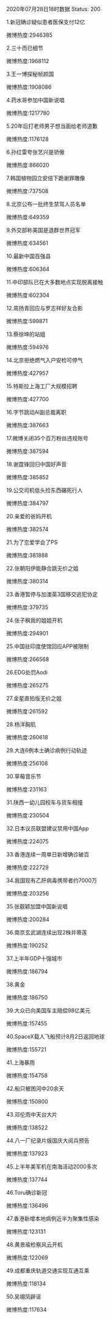 2020年07月28日18时数据
Status: 200

1.新冠确诊疑似患者医保支付12亿

微博热度:2946385

2.三十而已细节

微博热度:1968112

3.王一博探秘帧颜国

微博热度:1908086

4.药水哥参加中国新说唱

微博热度:1217780

5.20年后打老师男子想当面给老师道歉

微博热度:1176128

6.孙红雷夸张艺兴是骄傲

微博热度:866020

7.韩国植物园立安倍下跪谢罪雕像

微博热度:737508

8.北京公布一批终生禁驾人员名单

微博热度:649359

9.外交部称美国是退群世界冠军

微博热度:634561

10.最新中国百强县

微博热度:606364

11.中印部队已在大多数地点实现脱离接触

微博热度:602304

12.周扬青回应与罗志祥好友合影

微博热度:599871

13.蔡徐坤的站姐

微博热度:594976

14.北京拒绝燃气入户安检可停气

微博热度:427957

15.特斯拉上海工厂大规模招聘

微博热度:427700

16.字节跳动AI副总裁离职

微博热度:387663

17.微博关闭35个百万粉丝违规账号

微博热度:387594

18.谢霆锋回归中国好声音

微博热度:385852

19.公交司机低头捡东西碾死行人

微博热度:384797

20.亲爱的爸妈开机

微博热度:382574

21.为了恋爱学会了PS

微博热度:381888

22.张朝阳伊能静合跳无价之姐

微博热度:380314

23.香港暂停与加澳英3国移交逃犯协定

微博热度:379735

24.张子枫我的姐姐开机

微博热度:294901

25.中国驻印度使馆回应APP被限制

微博热度:266568

26.EDG处罚Aodi

微博热度:265275

27.金星直拍版无价之姐

微博热度:261592

28.杨洋胸肌

微博热度:260618

29.大连6例本土确诊病例行动轨迹

微博热度:256108

30.草莓音乐节

微博热度:231163

31.陕西一幼儿园校车与货车相撞

微博热度:230504

32.日本议员联盟建议禁用中国App

微博热度:224075

33.香港连续一周单日新增确诊破百

微博热度:222729

34.我国现有乙肝病毒携带者约7000万

微博热度:203256

35.张靓颖加盟中国新说唱

微博热度:200284

36.南京玄武湖连续出现2株并蒂莲

微博热度:190252

37.上半年GDP十强城市

微博热度:186794

38.黄金

微博热度:186750

39.大众已向美国车主赔偿98亿美元

微博热度:157455

40.SpaceX载人飞船预计8月2日返回地球

微博热度:155721

41.上海暴雨

微博热度:154758

42.船只被困河中20余天

微博热度:150800

43.邓伦雨中天台大片

微博热度:138522

44.八一厂纪录片版国庆大阅兵预告

微博热度:137923

45.上半年美军机在南海活动2000多次

微博热度:137744

46.Toru确诊新冠

微博热度:136496

47.香港新增本地病例近半为聚集性感染

微博热度:123131

48.黄景瑜检察风云开机

微博热度:122069

49.成都重庆轨道交通实现互通互乘

微博热度:118134

50.吴翊凤辟谣

微博热度:117634


